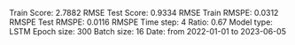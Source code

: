 Train Score: 2.7882 RMSE
Test Score: 0.9334 RMSE
Train RMSPE: 0.0312 RMSPE
Test RMSPE: 0.0116 RMSPE
Time step: 4
Ratio: 0.67
Model type: LSTM
Epoch size: 300
Batch size: 16
Date: from 2022-01-01 to 2023-06-05